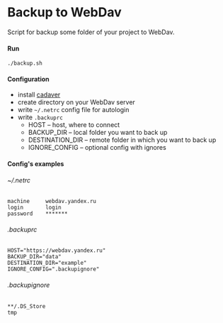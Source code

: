 # Backup to WebDav
Script for backup some folder of your project to WebDav.

#### Run
``./backup.sh``

#### Configuration
  * install [cadaver](http://www.webdav.org/cadaver/)
  * create directory on your WebDav server
  * write `~/.netrc` config file for autologin
  * write `.backuprc`
  	* HOST – host, where to connect
  	* BACKUP_DIR – local folder you want to back up
  	* DESTINATION_DIR – remote folder in which you want to back up
  	* IGNORE_CONFIG – optional config with ignores

#### Config's examples

###### ~/.netrc
```
machine     webdav.yandex.ru
login       login
password    *******

```

###### .backuprc
```
HOST="https://webdav.yandex.ru"
BACKUP_DIR="data"
DESTINATION_DIR="example"
IGNORE_CONFIG=".backupignore"

```

###### .backupignore
```
**/.DS_Store
tmp
```

